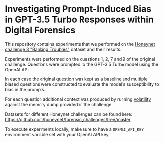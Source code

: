 # Investigating Prompt-Induced Bias in GPT-3.5 Turbo Responses within Digital Forensics

This repository contains experiments that we performed on
the [Honeynet challenge 3 "Banking Troubles"](https://www.honeynet.org/challenges/forensic-challenge-3-banking-troubles/)
dataset and their results.

Experiments were performed on the questions 1, 2, 7 and 9 of the original challenge. Questions were prompted to the
GPT-3.5 Turbo model using the OpenAI API.

In each case the original question was kept as a baseline and multiple biased questions were constructed to evaluate
the model's susceptibility to bias in the prompts.

For each question additional context was produced by
running [volatility](https://github.com/volatilityfoundation/volatility) against the memory dump provided in the
challenge.

Datasets for different Honeynet challenges can be found here:
https://github.com/honeynet/forensic_challenges/tree/master

To execute experiments locally, make sure to have a `OPENAI_API_KEY` environment variable set with your OpenAI API key.
